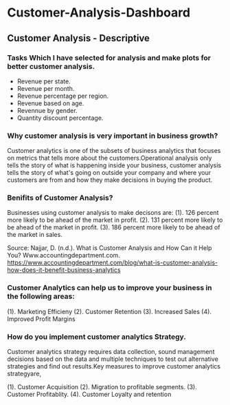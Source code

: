 # Customer-Analysis-Dashboard

## Customer Analysis - Descriptive

### Tasks Which I have selected for analysis and make plots for better customer analysis.
- Revenue per state.
- Revenue per month.
- Revenue percentage per region.
- Revenue based on age.
- Revennue by gender.
- Quantity discount percentage.

### Why customer analysis is very important in business growth?
Customer analytics is one of the subsets of business analytics that focuses on metrics that tells more about the customers.Operational analysis only tells the story of what is happening inside your business, customer analysis tells the story of what's going on outside your company and where your customers are from and how they make decisions in buying the product.

### Benifits of Customer Analysis?
Businesses using customer analysis to make decisons are:
(1). 126 percent more likely to be ahead of the market in profit.
(2). 131 percent more likely to be ahead of the market in profit.
(3). 186 percent more likely to be ahead of the market in sales.

Source: Najjar, D. (n.d.). What is Customer Analysis and How Can it Help You? Www.accountingdepartment.com. https://www.accountingdepartment.com/blog/what-is-customer-analysis-how-does-it-benefit-business-analytics

### Customer Analytics can help us to improve your business in the following areas:
(1). Marketing Efficieny
(2). Customer Retention
(3). Increased Sales
(4). Improved Profit Margins

### How do you implement customer analytics Strategy.
Customer analytics strategy requires data collection, sound management decisions based on the data and multiple techniques to test out alternative strategies and find out results.Key measures to improve customer analytics strategyare,

(1). Customer Acquisition
(2). Migration to profitable segments.
(3). Customer Profitablity.
(4). Customer Loyalty and retention

